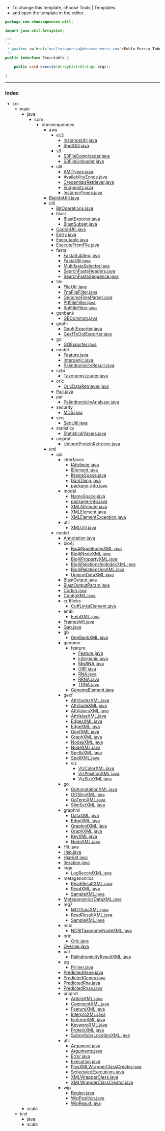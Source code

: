 
 * To change this template, choose Tools | Templates
 * and open the template in the editor.


```java
package com.ohnosequences.util;

import java.util.ArrayList;

/**
 * 
 * @author <a href="mailto:ppareja@ohnosequences.com">Pablo Pareja-Tobes</a>
 */
public interface Executable {

    public void execute(ArrayList<String> args);

}

```


------

### Index

+ src
  + main
    + java
      + com
        + ohnosequences
          + aws
            + ec2
              + [InstanceUtil.java][main\java\com\ohnosequences\aws\ec2\InstanceUtil.java]
              + [SpotUtil.java][main\java\com\ohnosequences\aws\ec2\SpotUtil.java]
            + s3
              + [S3FileDownloader.java][main\java\com\ohnosequences\aws\s3\S3FileDownloader.java]
              + [S3FileUploader.java][main\java\com\ohnosequences\aws\s3\S3FileUploader.java]
            + util
              + [AMITypes.java][main\java\com\ohnosequences\aws\util\AMITypes.java]
              + [AvailabilityZones.java][main\java\com\ohnosequences\aws\util\AvailabilityZones.java]
              + [CredentialsRetriever.java][main\java\com\ohnosequences\aws\util\CredentialsRetriever.java]
              + [Endpoints.java][main\java\com\ohnosequences\aws\util\Endpoints.java]
              + [InstanceTypes.java][main\java\com\ohnosequences\aws\util\InstanceTypes.java]
          + [BioinfoUtil.java][main\java\com\ohnosequences\BioinfoUtil.java]
          + util
            + [BitOperations.java][main\java\com\ohnosequences\util\BitOperations.java]
            + blast
              + [BlastExporter.java][main\java\com\ohnosequences\util\blast\BlastExporter.java]
              + [BlastSubset.java][main\java\com\ohnosequences\util\blast\BlastSubset.java]
            + [CodonUtil.java][main\java\com\ohnosequences\util\CodonUtil.java]
            + [Entry.java][main\java\com\ohnosequences\util\Entry.java]
            + [Executable.java][main\java\com\ohnosequences\util\Executable.java]
            + [ExecuteFromFile.java][main\java\com\ohnosequences\util\ExecuteFromFile.java]
            + fasta
              + [FastaSubSeq.java][main\java\com\ohnosequences\util\fasta\FastaSubSeq.java]
              + [FastaUtil.java][main\java\com\ohnosequences\util\fasta\FastaUtil.java]
              + [MultifastaSelector.java][main\java\com\ohnosequences\util\fasta\MultifastaSelector.java]
              + [SearchFastaHeaders.java][main\java\com\ohnosequences\util\fasta\SearchFastaHeaders.java]
              + [SearchFastaSequence.java][main\java\com\ohnosequences\util\fasta\SearchFastaSequence.java]
            + file
              + [FileUtil.java][main\java\com\ohnosequences\util\file\FileUtil.java]
              + [FnaFileFilter.java][main\java\com\ohnosequences\util\file\FnaFileFilter.java]
              + [GenomeFilesParser.java][main\java\com\ohnosequences\util\file\GenomeFilesParser.java]
              + [PttFileFilter.java][main\java\com\ohnosequences\util\file\PttFileFilter.java]
              + [RntFileFilter.java][main\java\com\ohnosequences\util\file\RntFileFilter.java]
            + genbank
              + [GBCommon.java][main\java\com\ohnosequences\util\genbank\GBCommon.java]
            + gephi
              + [GephiExporter.java][main\java\com\ohnosequences\util\gephi\GephiExporter.java]
              + [GexfToDotExporter.java][main\java\com\ohnosequences\util\gephi\GexfToDotExporter.java]
            + go
              + [GOExporter.java][main\java\com\ohnosequences\util\go\GOExporter.java]
            + model
              + [Feature.java][main\java\com\ohnosequences\util\model\Feature.java]
              + [Intergenic.java][main\java\com\ohnosequences\util\model\Intergenic.java]
              + [PalindromicityResult.java][main\java\com\ohnosequences\util\model\PalindromicityResult.java]
            + ncbi
              + [TaxonomyLoader.java][main\java\com\ohnosequences\util\ncbi\TaxonomyLoader.java]
            + oric
              + [OricDataRetriever.java][main\java\com\ohnosequences\util\oric\OricDataRetriever.java]
            + [Pair.java][main\java\com\ohnosequences\util\Pair.java]
            + pal
              + [PalindromicityAnalyzer.java][main\java\com\ohnosequences\util\pal\PalindromicityAnalyzer.java]
            + security
              + [MD5.java][main\java\com\ohnosequences\util\security\MD5.java]
            + seq
              + [SeqUtil.java][main\java\com\ohnosequences\util\seq\SeqUtil.java]
            + statistics
              + [StatisticalValues.java][main\java\com\ohnosequences\util\statistics\StatisticalValues.java]
            + uniprot
              + [UniprotProteinRetreiver.java][main\java\com\ohnosequences\util\uniprot\UniprotProteinRetreiver.java]
          + xml
            + api
              + interfaces
                + [IAttribute.java][main\java\com\ohnosequences\xml\api\interfaces\IAttribute.java]
                + [IElement.java][main\java\com\ohnosequences\xml\api\interfaces\IElement.java]
                + [INameSpace.java][main\java\com\ohnosequences\xml\api\interfaces\INameSpace.java]
                + [IXmlThing.java][main\java\com\ohnosequences\xml\api\interfaces\IXmlThing.java]
                + [package-info.java][main\java\com\ohnosequences\xml\api\interfaces\package-info.java]
              + model
                + [NameSpace.java][main\java\com\ohnosequences\xml\api\model\NameSpace.java]
                + [package-info.java][main\java\com\ohnosequences\xml\api\model\package-info.java]
                + [XMLAttribute.java][main\java\com\ohnosequences\xml\api\model\XMLAttribute.java]
                + [XMLElement.java][main\java\com\ohnosequences\xml\api\model\XMLElement.java]
                + [XMLElementException.java][main\java\com\ohnosequences\xml\api\model\XMLElementException.java]
              + util
                + [XMLUtil.java][main\java\com\ohnosequences\xml\api\util\XMLUtil.java]
            + model
              + [Annotation.java][main\java\com\ohnosequences\xml\model\Annotation.java]
              + bio4j
                + [Bio4jNodeIndexXML.java][main\java\com\ohnosequences\xml\model\bio4j\Bio4jNodeIndexXML.java]
                + [Bio4jNodeXML.java][main\java\com\ohnosequences\xml\model\bio4j\Bio4jNodeXML.java]
                + [Bio4jPropertyXML.java][main\java\com\ohnosequences\xml\model\bio4j\Bio4jPropertyXML.java]
                + [Bio4jRelationshipIndexXML.java][main\java\com\ohnosequences\xml\model\bio4j\Bio4jRelationshipIndexXML.java]
                + [Bio4jRelationshipXML.java][main\java\com\ohnosequences\xml\model\bio4j\Bio4jRelationshipXML.java]
                + [UniprotDataXML.java][main\java\com\ohnosequences\xml\model\bio4j\UniprotDataXML.java]
              + [BlastOutput.java][main\java\com\ohnosequences\xml\model\BlastOutput.java]
              + [BlastOutputParam.java][main\java\com\ohnosequences\xml\model\BlastOutputParam.java]
              + [Codon.java][main\java\com\ohnosequences\xml\model\Codon.java]
              + [ContigXML.java][main\java\com\ohnosequences\xml\model\ContigXML.java]
              + cufflinks
                + [CuffLinksElement.java][main\java\com\ohnosequences\xml\model\cufflinks\CuffLinksElement.java]
              + embl
                + [EmblXML.java][main\java\com\ohnosequences\xml\model\embl\EmblXML.java]
              + [Frameshift.java][main\java\com\ohnosequences\xml\model\Frameshift.java]
              + [Gap.java][main\java\com\ohnosequences\xml\model\Gap.java]
              + gb
                + [GenBankXML.java][main\java\com\ohnosequences\xml\model\gb\GenBankXML.java]
              + genome
                + feature
                  + [Feature.java][main\java\com\ohnosequences\xml\model\genome\feature\Feature.java]
                  + [Intergenic.java][main\java\com\ohnosequences\xml\model\genome\feature\Intergenic.java]
                  + [MisRNA.java][main\java\com\ohnosequences\xml\model\genome\feature\MisRNA.java]
                  + [ORF.java][main\java\com\ohnosequences\xml\model\genome\feature\ORF.java]
                  + [RNA.java][main\java\com\ohnosequences\xml\model\genome\feature\RNA.java]
                  + [RRNA.java][main\java\com\ohnosequences\xml\model\genome\feature\RRNA.java]
                  + [TRNA.java][main\java\com\ohnosequences\xml\model\genome\feature\TRNA.java]
                + [GenomeElement.java][main\java\com\ohnosequences\xml\model\genome\GenomeElement.java]
              + gexf
                + [AttributesXML.java][main\java\com\ohnosequences\xml\model\gexf\AttributesXML.java]
                + [AttributeXML.java][main\java\com\ohnosequences\xml\model\gexf\AttributeXML.java]
                + [AttValuesXML.java][main\java\com\ohnosequences\xml\model\gexf\AttValuesXML.java]
                + [AttValueXML.java][main\java\com\ohnosequences\xml\model\gexf\AttValueXML.java]
                + [EdgesXML.java][main\java\com\ohnosequences\xml\model\gexf\EdgesXML.java]
                + [EdgeXML.java][main\java\com\ohnosequences\xml\model\gexf\EdgeXML.java]
                + [GexfXML.java][main\java\com\ohnosequences\xml\model\gexf\GexfXML.java]
                + [GraphXML.java][main\java\com\ohnosequences\xml\model\gexf\GraphXML.java]
                + [NodesXML.java][main\java\com\ohnosequences\xml\model\gexf\NodesXML.java]
                + [NodeXML.java][main\java\com\ohnosequences\xml\model\gexf\NodeXML.java]
                + [SpellsXML.java][main\java\com\ohnosequences\xml\model\gexf\SpellsXML.java]
                + [SpellXML.java][main\java\com\ohnosequences\xml\model\gexf\SpellXML.java]
                + viz
                  + [VizColorXML.java][main\java\com\ohnosequences\xml\model\gexf\viz\VizColorXML.java]
                  + [VizPositionXML.java][main\java\com\ohnosequences\xml\model\gexf\viz\VizPositionXML.java]
                  + [VizSizeXML.java][main\java\com\ohnosequences\xml\model\gexf\viz\VizSizeXML.java]
              + go
                + [GoAnnotationXML.java][main\java\com\ohnosequences\xml\model\go\GoAnnotationXML.java]
                + [GOSlimXML.java][main\java\com\ohnosequences\xml\model\go\GOSlimXML.java]
                + [GoTermXML.java][main\java\com\ohnosequences\xml\model\go\GoTermXML.java]
                + [SlimSetXML.java][main\java\com\ohnosequences\xml\model\go\SlimSetXML.java]
              + graphml
                + [DataXML.java][main\java\com\ohnosequences\xml\model\graphml\DataXML.java]
                + [EdgeXML.java][main\java\com\ohnosequences\xml\model\graphml\EdgeXML.java]
                + [GraphmlXML.java][main\java\com\ohnosequences\xml\model\graphml\GraphmlXML.java]
                + [GraphXML.java][main\java\com\ohnosequences\xml\model\graphml\GraphXML.java]
                + [KeyXML.java][main\java\com\ohnosequences\xml\model\graphml\KeyXML.java]
                + [NodeXML.java][main\java\com\ohnosequences\xml\model\graphml\NodeXML.java]
              + [Hit.java][main\java\com\ohnosequences\xml\model\Hit.java]
              + [Hsp.java][main\java\com\ohnosequences\xml\model\Hsp.java]
              + [HspSet.java][main\java\com\ohnosequences\xml\model\HspSet.java]
              + [Iteration.java][main\java\com\ohnosequences\xml\model\Iteration.java]
              + logs
                + [LogRecordXML.java][main\java\com\ohnosequences\xml\model\logs\LogRecordXML.java]
              + metagenomics
                + [ReadResultXML.java][main\java\com\ohnosequences\xml\model\metagenomics\ReadResultXML.java]
                + [ReadXML.java][main\java\com\ohnosequences\xml\model\metagenomics\ReadXML.java]
                + [SampleXML.java][main\java\com\ohnosequences\xml\model\metagenomics\SampleXML.java]
              + [MetagenomicsDataXML.java][main\java\com\ohnosequences\xml\model\MetagenomicsDataXML.java]
              + mg7
                + [MG7DataXML.java][main\java\com\ohnosequences\xml\model\mg7\MG7DataXML.java]
                + [ReadResultXML.java][main\java\com\ohnosequences\xml\model\mg7\ReadResultXML.java]
                + [SampleXML.java][main\java\com\ohnosequences\xml\model\mg7\SampleXML.java]
              + ncbi
                + [NCBITaxonomyNodeXML.java][main\java\com\ohnosequences\xml\model\ncbi\NCBITaxonomyNodeXML.java]
              + oric
                + [Oric.java][main\java\com\ohnosequences\xml\model\oric\Oric.java]
              + [Overlap.java][main\java\com\ohnosequences\xml\model\Overlap.java]
              + pal
                + [PalindromicityResultXML.java][main\java\com\ohnosequences\xml\model\pal\PalindromicityResultXML.java]
              + pg
                + [Primer.java][main\java\com\ohnosequences\xml\model\pg\Primer.java]
              + [PredictedGene.java][main\java\com\ohnosequences\xml\model\PredictedGene.java]
              + [PredictedGenes.java][main\java\com\ohnosequences\xml\model\PredictedGenes.java]
              + [PredictedRna.java][main\java\com\ohnosequences\xml\model\PredictedRna.java]
              + [PredictedRnas.java][main\java\com\ohnosequences\xml\model\PredictedRnas.java]
              + uniprot
                + [ArticleXML.java][main\java\com\ohnosequences\xml\model\uniprot\ArticleXML.java]
                + [CommentXML.java][main\java\com\ohnosequences\xml\model\uniprot\CommentXML.java]
                + [FeatureXML.java][main\java\com\ohnosequences\xml\model\uniprot\FeatureXML.java]
                + [InterproXML.java][main\java\com\ohnosequences\xml\model\uniprot\InterproXML.java]
                + [IsoformXML.java][main\java\com\ohnosequences\xml\model\uniprot\IsoformXML.java]
                + [KeywordXML.java][main\java\com\ohnosequences\xml\model\uniprot\KeywordXML.java]
                + [ProteinXML.java][main\java\com\ohnosequences\xml\model\uniprot\ProteinXML.java]
                + [SubcellularLocationXML.java][main\java\com\ohnosequences\xml\model\uniprot\SubcellularLocationXML.java]
              + util
                + [Argument.java][main\java\com\ohnosequences\xml\model\util\Argument.java]
                + [Arguments.java][main\java\com\ohnosequences\xml\model\util\Arguments.java]
                + [Error.java][main\java\com\ohnosequences\xml\model\util\Error.java]
                + [Execution.java][main\java\com\ohnosequences\xml\model\util\Execution.java]
                + [FlexXMLWrapperClassCreator.java][main\java\com\ohnosequences\xml\model\util\FlexXMLWrapperClassCreator.java]
                + [ScheduledExecutions.java][main\java\com\ohnosequences\xml\model\util\ScheduledExecutions.java]
                + [XMLWrapperClass.java][main\java\com\ohnosequences\xml\model\util\XMLWrapperClass.java]
                + [XMLWrapperClassCreator.java][main\java\com\ohnosequences\xml\model\util\XMLWrapperClassCreator.java]
              + wip
                + [Region.java][main\java\com\ohnosequences\xml\model\wip\Region.java]
                + [WipPosition.java][main\java\com\ohnosequences\xml\model\wip\WipPosition.java]
                + [WipResult.java][main\java\com\ohnosequences\xml\model\wip\WipResult.java]
    + scala
  + test
    + java
    + scala

[main\java\com\ohnosequences\aws\ec2\InstanceUtil.java]: ..\aws\ec2\InstanceUtil.java.md
[main\java\com\ohnosequences\aws\ec2\SpotUtil.java]: ..\aws\ec2\SpotUtil.java.md
[main\java\com\ohnosequences\aws\s3\S3FileDownloader.java]: ..\aws\s3\S3FileDownloader.java.md
[main\java\com\ohnosequences\aws\s3\S3FileUploader.java]: ..\aws\s3\S3FileUploader.java.md
[main\java\com\ohnosequences\aws\util\AMITypes.java]: ..\aws\util\AMITypes.java.md
[main\java\com\ohnosequences\aws\util\AvailabilityZones.java]: ..\aws\util\AvailabilityZones.java.md
[main\java\com\ohnosequences\aws\util\CredentialsRetriever.java]: ..\aws\util\CredentialsRetriever.java.md
[main\java\com\ohnosequences\aws\util\Endpoints.java]: ..\aws\util\Endpoints.java.md
[main\java\com\ohnosequences\aws\util\InstanceTypes.java]: ..\aws\util\InstanceTypes.java.md
[main\java\com\ohnosequences\BioinfoUtil.java]: ..\BioinfoUtil.java.md
[main\java\com\ohnosequences\util\BitOperations.java]: BitOperations.java.md
[main\java\com\ohnosequences\util\blast\BlastExporter.java]: blast\BlastExporter.java.md
[main\java\com\ohnosequences\util\blast\BlastSubset.java]: blast\BlastSubset.java.md
[main\java\com\ohnosequences\util\CodonUtil.java]: CodonUtil.java.md
[main\java\com\ohnosequences\util\Entry.java]: Entry.java.md
[main\java\com\ohnosequences\util\Executable.java]: Executable.java.md
[main\java\com\ohnosequences\util\ExecuteFromFile.java]: ExecuteFromFile.java.md
[main\java\com\ohnosequences\util\fasta\FastaSubSeq.java]: fasta\FastaSubSeq.java.md
[main\java\com\ohnosequences\util\fasta\FastaUtil.java]: fasta\FastaUtil.java.md
[main\java\com\ohnosequences\util\fasta\MultifastaSelector.java]: fasta\MultifastaSelector.java.md
[main\java\com\ohnosequences\util\fasta\SearchFastaHeaders.java]: fasta\SearchFastaHeaders.java.md
[main\java\com\ohnosequences\util\fasta\SearchFastaSequence.java]: fasta\SearchFastaSequence.java.md
[main\java\com\ohnosequences\util\file\FileUtil.java]: file\FileUtil.java.md
[main\java\com\ohnosequences\util\file\FnaFileFilter.java]: file\FnaFileFilter.java.md
[main\java\com\ohnosequences\util\file\GenomeFilesParser.java]: file\GenomeFilesParser.java.md
[main\java\com\ohnosequences\util\file\PttFileFilter.java]: file\PttFileFilter.java.md
[main\java\com\ohnosequences\util\file\RntFileFilter.java]: file\RntFileFilter.java.md
[main\java\com\ohnosequences\util\genbank\GBCommon.java]: genbank\GBCommon.java.md
[main\java\com\ohnosequences\util\gephi\GephiExporter.java]: gephi\GephiExporter.java.md
[main\java\com\ohnosequences\util\gephi\GexfToDotExporter.java]: gephi\GexfToDotExporter.java.md
[main\java\com\ohnosequences\util\go\GOExporter.java]: go\GOExporter.java.md
[main\java\com\ohnosequences\util\model\Feature.java]: model\Feature.java.md
[main\java\com\ohnosequences\util\model\Intergenic.java]: model\Intergenic.java.md
[main\java\com\ohnosequences\util\model\PalindromicityResult.java]: model\PalindromicityResult.java.md
[main\java\com\ohnosequences\util\ncbi\TaxonomyLoader.java]: ncbi\TaxonomyLoader.java.md
[main\java\com\ohnosequences\util\oric\OricDataRetriever.java]: oric\OricDataRetriever.java.md
[main\java\com\ohnosequences\util\Pair.java]: Pair.java.md
[main\java\com\ohnosequences\util\pal\PalindromicityAnalyzer.java]: pal\PalindromicityAnalyzer.java.md
[main\java\com\ohnosequences\util\security\MD5.java]: security\MD5.java.md
[main\java\com\ohnosequences\util\seq\SeqUtil.java]: seq\SeqUtil.java.md
[main\java\com\ohnosequences\util\statistics\StatisticalValues.java]: statistics\StatisticalValues.java.md
[main\java\com\ohnosequences\util\uniprot\UniprotProteinRetreiver.java]: uniprot\UniprotProteinRetreiver.java.md
[main\java\com\ohnosequences\xml\api\interfaces\IAttribute.java]: ..\xml\api\interfaces\IAttribute.java.md
[main\java\com\ohnosequences\xml\api\interfaces\IElement.java]: ..\xml\api\interfaces\IElement.java.md
[main\java\com\ohnosequences\xml\api\interfaces\INameSpace.java]: ..\xml\api\interfaces\INameSpace.java.md
[main\java\com\ohnosequences\xml\api\interfaces\IXmlThing.java]: ..\xml\api\interfaces\IXmlThing.java.md
[main\java\com\ohnosequences\xml\api\interfaces\package-info.java]: ..\xml\api\interfaces\package-info.java.md
[main\java\com\ohnosequences\xml\api\model\NameSpace.java]: ..\xml\api\model\NameSpace.java.md
[main\java\com\ohnosequences\xml\api\model\package-info.java]: ..\xml\api\model\package-info.java.md
[main\java\com\ohnosequences\xml\api\model\XMLAttribute.java]: ..\xml\api\model\XMLAttribute.java.md
[main\java\com\ohnosequences\xml\api\model\XMLElement.java]: ..\xml\api\model\XMLElement.java.md
[main\java\com\ohnosequences\xml\api\model\XMLElementException.java]: ..\xml\api\model\XMLElementException.java.md
[main\java\com\ohnosequences\xml\api\util\XMLUtil.java]: ..\xml\api\util\XMLUtil.java.md
[main\java\com\ohnosequences\xml\model\Annotation.java]: ..\xml\model\Annotation.java.md
[main\java\com\ohnosequences\xml\model\bio4j\Bio4jNodeIndexXML.java]: ..\xml\model\bio4j\Bio4jNodeIndexXML.java.md
[main\java\com\ohnosequences\xml\model\bio4j\Bio4jNodeXML.java]: ..\xml\model\bio4j\Bio4jNodeXML.java.md
[main\java\com\ohnosequences\xml\model\bio4j\Bio4jPropertyXML.java]: ..\xml\model\bio4j\Bio4jPropertyXML.java.md
[main\java\com\ohnosequences\xml\model\bio4j\Bio4jRelationshipIndexXML.java]: ..\xml\model\bio4j\Bio4jRelationshipIndexXML.java.md
[main\java\com\ohnosequences\xml\model\bio4j\Bio4jRelationshipXML.java]: ..\xml\model\bio4j\Bio4jRelationshipXML.java.md
[main\java\com\ohnosequences\xml\model\bio4j\UniprotDataXML.java]: ..\xml\model\bio4j\UniprotDataXML.java.md
[main\java\com\ohnosequences\xml\model\BlastOutput.java]: ..\xml\model\BlastOutput.java.md
[main\java\com\ohnosequences\xml\model\BlastOutputParam.java]: ..\xml\model\BlastOutputParam.java.md
[main\java\com\ohnosequences\xml\model\Codon.java]: ..\xml\model\Codon.java.md
[main\java\com\ohnosequences\xml\model\ContigXML.java]: ..\xml\model\ContigXML.java.md
[main\java\com\ohnosequences\xml\model\cufflinks\CuffLinksElement.java]: ..\xml\model\cufflinks\CuffLinksElement.java.md
[main\java\com\ohnosequences\xml\model\embl\EmblXML.java]: ..\xml\model\embl\EmblXML.java.md
[main\java\com\ohnosequences\xml\model\Frameshift.java]: ..\xml\model\Frameshift.java.md
[main\java\com\ohnosequences\xml\model\Gap.java]: ..\xml\model\Gap.java.md
[main\java\com\ohnosequences\xml\model\gb\GenBankXML.java]: ..\xml\model\gb\GenBankXML.java.md
[main\java\com\ohnosequences\xml\model\genome\feature\Feature.java]: ..\xml\model\genome\feature\Feature.java.md
[main\java\com\ohnosequences\xml\model\genome\feature\Intergenic.java]: ..\xml\model\genome\feature\Intergenic.java.md
[main\java\com\ohnosequences\xml\model\genome\feature\MisRNA.java]: ..\xml\model\genome\feature\MisRNA.java.md
[main\java\com\ohnosequences\xml\model\genome\feature\ORF.java]: ..\xml\model\genome\feature\ORF.java.md
[main\java\com\ohnosequences\xml\model\genome\feature\RNA.java]: ..\xml\model\genome\feature\RNA.java.md
[main\java\com\ohnosequences\xml\model\genome\feature\RRNA.java]: ..\xml\model\genome\feature\RRNA.java.md
[main\java\com\ohnosequences\xml\model\genome\feature\TRNA.java]: ..\xml\model\genome\feature\TRNA.java.md
[main\java\com\ohnosequences\xml\model\genome\GenomeElement.java]: ..\xml\model\genome\GenomeElement.java.md
[main\java\com\ohnosequences\xml\model\gexf\AttributesXML.java]: ..\xml\model\gexf\AttributesXML.java.md
[main\java\com\ohnosequences\xml\model\gexf\AttributeXML.java]: ..\xml\model\gexf\AttributeXML.java.md
[main\java\com\ohnosequences\xml\model\gexf\AttValuesXML.java]: ..\xml\model\gexf\AttValuesXML.java.md
[main\java\com\ohnosequences\xml\model\gexf\AttValueXML.java]: ..\xml\model\gexf\AttValueXML.java.md
[main\java\com\ohnosequences\xml\model\gexf\EdgesXML.java]: ..\xml\model\gexf\EdgesXML.java.md
[main\java\com\ohnosequences\xml\model\gexf\EdgeXML.java]: ..\xml\model\gexf\EdgeXML.java.md
[main\java\com\ohnosequences\xml\model\gexf\GexfXML.java]: ..\xml\model\gexf\GexfXML.java.md
[main\java\com\ohnosequences\xml\model\gexf\GraphXML.java]: ..\xml\model\gexf\GraphXML.java.md
[main\java\com\ohnosequences\xml\model\gexf\NodesXML.java]: ..\xml\model\gexf\NodesXML.java.md
[main\java\com\ohnosequences\xml\model\gexf\NodeXML.java]: ..\xml\model\gexf\NodeXML.java.md
[main\java\com\ohnosequences\xml\model\gexf\SpellsXML.java]: ..\xml\model\gexf\SpellsXML.java.md
[main\java\com\ohnosequences\xml\model\gexf\SpellXML.java]: ..\xml\model\gexf\SpellXML.java.md
[main\java\com\ohnosequences\xml\model\gexf\viz\VizColorXML.java]: ..\xml\model\gexf\viz\VizColorXML.java.md
[main\java\com\ohnosequences\xml\model\gexf\viz\VizPositionXML.java]: ..\xml\model\gexf\viz\VizPositionXML.java.md
[main\java\com\ohnosequences\xml\model\gexf\viz\VizSizeXML.java]: ..\xml\model\gexf\viz\VizSizeXML.java.md
[main\java\com\ohnosequences\xml\model\go\GoAnnotationXML.java]: ..\xml\model\go\GoAnnotationXML.java.md
[main\java\com\ohnosequences\xml\model\go\GOSlimXML.java]: ..\xml\model\go\GOSlimXML.java.md
[main\java\com\ohnosequences\xml\model\go\GoTermXML.java]: ..\xml\model\go\GoTermXML.java.md
[main\java\com\ohnosequences\xml\model\go\SlimSetXML.java]: ..\xml\model\go\SlimSetXML.java.md
[main\java\com\ohnosequences\xml\model\graphml\DataXML.java]: ..\xml\model\graphml\DataXML.java.md
[main\java\com\ohnosequences\xml\model\graphml\EdgeXML.java]: ..\xml\model\graphml\EdgeXML.java.md
[main\java\com\ohnosequences\xml\model\graphml\GraphmlXML.java]: ..\xml\model\graphml\GraphmlXML.java.md
[main\java\com\ohnosequences\xml\model\graphml\GraphXML.java]: ..\xml\model\graphml\GraphXML.java.md
[main\java\com\ohnosequences\xml\model\graphml\KeyXML.java]: ..\xml\model\graphml\KeyXML.java.md
[main\java\com\ohnosequences\xml\model\graphml\NodeXML.java]: ..\xml\model\graphml\NodeXML.java.md
[main\java\com\ohnosequences\xml\model\Hit.java]: ..\xml\model\Hit.java.md
[main\java\com\ohnosequences\xml\model\Hsp.java]: ..\xml\model\Hsp.java.md
[main\java\com\ohnosequences\xml\model\HspSet.java]: ..\xml\model\HspSet.java.md
[main\java\com\ohnosequences\xml\model\Iteration.java]: ..\xml\model\Iteration.java.md
[main\java\com\ohnosequences\xml\model\logs\LogRecordXML.java]: ..\xml\model\logs\LogRecordXML.java.md
[main\java\com\ohnosequences\xml\model\metagenomics\ReadResultXML.java]: ..\xml\model\metagenomics\ReadResultXML.java.md
[main\java\com\ohnosequences\xml\model\metagenomics\ReadXML.java]: ..\xml\model\metagenomics\ReadXML.java.md
[main\java\com\ohnosequences\xml\model\metagenomics\SampleXML.java]: ..\xml\model\metagenomics\SampleXML.java.md
[main\java\com\ohnosequences\xml\model\MetagenomicsDataXML.java]: ..\xml\model\MetagenomicsDataXML.java.md
[main\java\com\ohnosequences\xml\model\mg7\MG7DataXML.java]: ..\xml\model\mg7\MG7DataXML.java.md
[main\java\com\ohnosequences\xml\model\mg7\ReadResultXML.java]: ..\xml\model\mg7\ReadResultXML.java.md
[main\java\com\ohnosequences\xml\model\mg7\SampleXML.java]: ..\xml\model\mg7\SampleXML.java.md
[main\java\com\ohnosequences\xml\model\ncbi\NCBITaxonomyNodeXML.java]: ..\xml\model\ncbi\NCBITaxonomyNodeXML.java.md
[main\java\com\ohnosequences\xml\model\oric\Oric.java]: ..\xml\model\oric\Oric.java.md
[main\java\com\ohnosequences\xml\model\Overlap.java]: ..\xml\model\Overlap.java.md
[main\java\com\ohnosequences\xml\model\pal\PalindromicityResultXML.java]: ..\xml\model\pal\PalindromicityResultXML.java.md
[main\java\com\ohnosequences\xml\model\pg\Primer.java]: ..\xml\model\pg\Primer.java.md
[main\java\com\ohnosequences\xml\model\PredictedGene.java]: ..\xml\model\PredictedGene.java.md
[main\java\com\ohnosequences\xml\model\PredictedGenes.java]: ..\xml\model\PredictedGenes.java.md
[main\java\com\ohnosequences\xml\model\PredictedRna.java]: ..\xml\model\PredictedRna.java.md
[main\java\com\ohnosequences\xml\model\PredictedRnas.java]: ..\xml\model\PredictedRnas.java.md
[main\java\com\ohnosequences\xml\model\uniprot\ArticleXML.java]: ..\xml\model\uniprot\ArticleXML.java.md
[main\java\com\ohnosequences\xml\model\uniprot\CommentXML.java]: ..\xml\model\uniprot\CommentXML.java.md
[main\java\com\ohnosequences\xml\model\uniprot\FeatureXML.java]: ..\xml\model\uniprot\FeatureXML.java.md
[main\java\com\ohnosequences\xml\model\uniprot\InterproXML.java]: ..\xml\model\uniprot\InterproXML.java.md
[main\java\com\ohnosequences\xml\model\uniprot\IsoformXML.java]: ..\xml\model\uniprot\IsoformXML.java.md
[main\java\com\ohnosequences\xml\model\uniprot\KeywordXML.java]: ..\xml\model\uniprot\KeywordXML.java.md
[main\java\com\ohnosequences\xml\model\uniprot\ProteinXML.java]: ..\xml\model\uniprot\ProteinXML.java.md
[main\java\com\ohnosequences\xml\model\uniprot\SubcellularLocationXML.java]: ..\xml\model\uniprot\SubcellularLocationXML.java.md
[main\java\com\ohnosequences\xml\model\util\Argument.java]: ..\xml\model\util\Argument.java.md
[main\java\com\ohnosequences\xml\model\util\Arguments.java]: ..\xml\model\util\Arguments.java.md
[main\java\com\ohnosequences\xml\model\util\Error.java]: ..\xml\model\util\Error.java.md
[main\java\com\ohnosequences\xml\model\util\Execution.java]: ..\xml\model\util\Execution.java.md
[main\java\com\ohnosequences\xml\model\util\FlexXMLWrapperClassCreator.java]: ..\xml\model\util\FlexXMLWrapperClassCreator.java.md
[main\java\com\ohnosequences\xml\model\util\ScheduledExecutions.java]: ..\xml\model\util\ScheduledExecutions.java.md
[main\java\com\ohnosequences\xml\model\util\XMLWrapperClass.java]: ..\xml\model\util\XMLWrapperClass.java.md
[main\java\com\ohnosequences\xml\model\util\XMLWrapperClassCreator.java]: ..\xml\model\util\XMLWrapperClassCreator.java.md
[main\java\com\ohnosequences\xml\model\wip\Region.java]: ..\xml\model\wip\Region.java.md
[main\java\com\ohnosequences\xml\model\wip\WipPosition.java]: ..\xml\model\wip\WipPosition.java.md
[main\java\com\ohnosequences\xml\model\wip\WipResult.java]: ..\xml\model\wip\WipResult.java.md